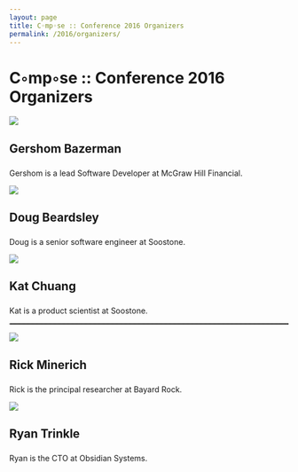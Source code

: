 ```yaml
---
layout: page
title: C◦mp◦se :: Conference 2016 Organizers
permalink: /2016/organizers/
---
```


# C◦mp◦se :: Conference 2016 Organizers

<div id="biowrap">
<div class="container">
<div class="row">
<div class="col-lg-4 col-md-4 col-sm-4 col-xs-4">
<img src="../photos/gb.png" class="img-responsive img-rounded" />
<h2>Gershom Bazerman</h2>
<h3></h3>
<p> 
Gershom is a lead Software Developer at McGraw Hill Financial. 
</p>
</div>
<div class="col-lg-4 col-md-4 col-sm-4 col-xs-4">
<img src="../photos/db.jpg" class="img-responsive img-rounded" />
<h2>Doug Beardsley</h2>
<h3></h3>
<p> 
Doug is a senior software engineer at Soostone. 
</p>
</div>
<div class="col-lg-4 col-md-4 col-sm-4 col-xs-4">
<img src="../photos/kc.jpg" class="img-responsive img-rounded" />
<h2>Kat Chuang</h2>
<h3></h3>
<p> 
Kat is a product scientist at Soostone.
</p>
</div>
</div><! --/row --> 
</div><! --/container -->
</div><! --/biowrap -->

<hr style="border:1px dotted #efefee "/>

<section id="minerich" name="services"></section>
<section id="trinkle" name="services"></section>

<div id="biowrap">
<div class="container">
<div class="row">
<div class="col-lg-4 col-md-4 col-sm-4 col-xs-4">
<img src="../photos/rm.jpg" class="img-responsive img-rounded" />
<h2>Rick Minerich</h2>
<h3></h3>
<p> 
Rick is the principal researcher at Bayard Rock.
</p>
</div>
<div class="col-lg-4 col-md-4 col-sm-4 col-xs-4">
<img src="../photos/rt.jpg" class="img-responsive img-rounded" />
<h2>Ryan Trinkle</h2>
<h3></h3>
<p> 
Ryan is the CTO at Obsidian Systems.
</p>
</div>
</div><! --/row --> 
</div><! --/container -->
</div><! --/biowrap -->

